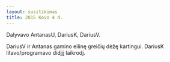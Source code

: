 ```yaml
---
layout: susitikimas
title: 2015 Kovo 4 d.
---
```

Dalyvavo AntanasU, DariusK, DariusV.



DariusV ir Antanas gamino eilinę greičių dėžę kartingui.
DariusK litavo/programavo didįjį laikrodį.



